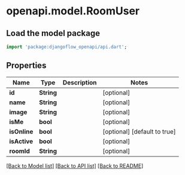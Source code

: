 # openapi.model.RoomUser

## Load the model package

```dart
import 'package:djangoflow_openapi/api.dart';
```

## Properties

| Name         | Type       | Description | Notes                        |
| ------------ | ---------- | ----------- | ---------------------------- |
| **id**       | **String** |             | [optional]                   |
| **name**     | **String** |             | [optional]                   |
| **image**    | **String** |             | [optional]                   |
| **isMe**     | **bool**   |             | [optional]                   |
| **isOnline** | **bool**   |             | [optional] [default to true] |
| **isActive** | **bool**   |             | [optional]                   |
| **roomId**   | **String** |             | [optional]                   |

[[Back to Model list]](../README.md#documentation-for-models) [[Back to API list]](../README.md#documentation-for-api-endpoints) [[Back to README]](../README.md)
